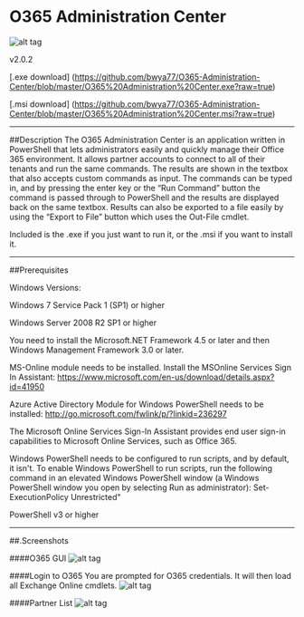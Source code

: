# O365 Administration Center
![alt tag](http://www.gnu.org/graphics/gplv3-88x31.png)

v2.0.2

[.exe download] (https://github.com/bwya77/O365-Administration-Center/blob/master/O365%20Administration%20Center.exe?raw=true)

[.msi download] (https://github.com/bwya77/O365-Administration-Center/blob/master/O365%20Administration%20Center.msi?raw=true)

___

##Description
The O365 Administration Center is an application written in PowerShell that lets administrators easily and quickly manage their Office 365 environment. It allows partner accounts to connect to all of their tenants and run the same commands. The results are shown in the textbox that also accepts custom commands as input. The commands can be typed in, and by pressing the enter key or the “Run Command” button the command is passed through to PowerShell and the results are displayed back on the same textbox. Results can also be exported to a file easily by using the “Export to File” button which uses the Out-File cmdlet.


Included is the .exe if you just want to run it, or the .msi if you want to install it.
___

##Prerequisites

Windows Versions:

Windows 7 Service Pack 1 (SP1) or higher

Windows Server 2008 R2 SP1 or higher

You need to install the Microsoft.NET Framework 4.5 or later and then Windows Management Framework 3.0 or later. 

MS-Online module needs to be installed. Install the MSOnline Services Sign In Assistant: https://www.microsoft.com/en-us/download/details.aspx?id=41950 

Azure Active Directory Module for Windows PowerShell needs to be installed: http://go.microsoft.com/fwlink/p/?linkid=236297

The Microsoft Online Services Sign-In Assistant provides end user sign-in capabilities to Microsoft Online Services, such as Office 365.

Windows PowerShell needs to be configured to run scripts, and by default, it isn't. To enable Windows PowerShell to run scripts, run the following command in an elevated Windows PowerShell window (a Windows PowerShell window you open by selecting Run as administrator):
Set-ExecutionPolicy Unrestricted"

PowerShell v3 or higher
___

##.Screenshots

####O365 GUI
![alt tag](http://i.imgur.com/X5ERaSG.png?1)

####Login to O365
You are prompted for O365 credentials. It will then load all Exchange Online cmdlets.
![alt tag](http://i.imgur.com/yRj2pj5.png)

####Partner List
![alt tag](http://i.imgur.com/svxIibW.png)

